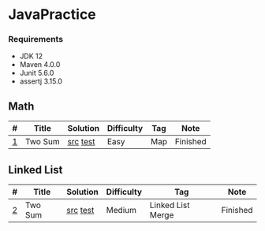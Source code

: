 # JavaPractice

### Requirements

* JDK 12
* Maven 4.0.0
* Junit 5.6.0
* assertj 3.15.0

## Math

| # | Title | Solution | Difficulty | Tag | Note |
|---|-------|----------|------------|-----|------|
[1](https://leetcode.com/problems/two-sum/) | Two Sum | [src](src/main/java/Two_Sum/Two_Sum.java) [test](src/test/java/Two_Sum/Test_1.java) | Easy | Map| Finished

## Linked List
| # | Title | Solution | Difficulty | Tag | Note |
|---|-------|----------|------------|-----|------|
[2](https://leetcode.com/problems/add-two-numbers/) | Two Sum | [src](src/main/java/LeetCode/Add_Two_Numbers.java) [test](src/test/java/LeetCode/Test_2.java) | Medium | Linked List Merge | Finished |
